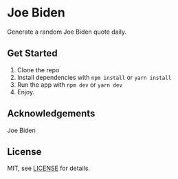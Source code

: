 # Joe Biden

Generate a random Joe Biden quote daily.

## Get Started

1. Clone the repo
2. Install dependencies with `npm install` or `yarn install`
3. Run the app with `npm dev` or `yarn dev`
4. Enjoy.

## Acknowledgements

Joe Biden

## License

MIT, see [LICENSE](/LICENSE) for details.

